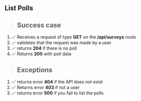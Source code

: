 ## List Polls

> ## Success case

1. ✅ Receives a request of type **GET** on the **/api/surveys** route
2. ✅ validates that the request was made by a user
3. ✅ returns **204** if there is no poll
4. ✅ Returns **200** with poll data

> ## Exceptions

1. ✅ returns error **404** if the API does not exist
2. ✅ Returns error **403** if not a user
3. ✅ returns error **500** if you fail to list the polls